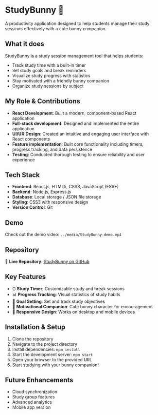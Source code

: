 # StudyBunny 🐰

A productivity application designed to help students manage their study sessions effectively with a cute bunny companion.

## What it does

StudyBunny is a study session management tool that helps students:
- Track study time with a built-in timer
- Set study goals and break reminders
- Visualize study progress with statistics
- Stay motivated with a friendly bunny companion
- Organize study sessions by subject

## My Role & Contributions

- **React Development**: Built a modern, component-based React application
- **Full-stack development**: Designed and implemented the entire application
- **UI/UX Design**: Created an intuitive and engaging user interface with React components
- **Feature implementation**: Built core functionality including timers, progress tracking, and data persistence
- **Testing**: Conducted thorough testing to ensure reliability and user experience

## Tech Stack

- **Frontend**: React.js, HTML5, CSS3, JavaScript (ES6+)
- **Backend**: Node.js, Express.js
- **Database**: Local storage / JSON file storage
- **Styling**: CSS3 with responsive design
- **Version Control**: Git

## Demo

Check out the demo video: `../media/StudyBunny-demo.mp4`

## Repository

🔗 **Live Repository**: [StudyBunny on GitHub](https://github.com/farhan132/StudyBunny.git)

## Key Features

- ⏰ **Study Timer**: Customizable study and break sessions
- 📊 **Progress Tracking**: Visual statistics of study habits
- 🎯 **Goal Setting**: Set and track study objectives
- 🐰 **Motivational Companion**: Cute bunny character for encouragement
- 📱 **Responsive Design**: Works on desktop and mobile devices

## Installation & Setup

1. Clone the repository
2. Navigate to the project directory
3. Install dependencies: `npm install`
4. Start the development server: `npm start`
5. Open your browser to the provided URL
6. Start studying with your bunny companion!

## Future Enhancements

- Cloud synchronization
- Study group features
- Advanced analytics
- Mobile app version
